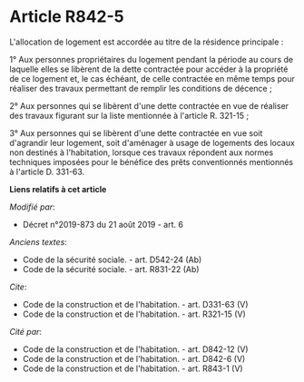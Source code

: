 # Article R842-5

L'allocation de logement est accordée au titre de la résidence principale : 

1° Aux personnes propriétaires du logement pendant la période au cours de laquelle elles se libèrent de la dette contractée
pour accéder à la propriété de ce logement et, le cas échéant, de celle contractée en même temps pour réaliser des travaux
permettant de remplir les conditions de décence ; 

2° Aux personnes qui se libèrent d'une dette contractée en vue de réaliser des travaux figurant sur la liste mentionnée à
l'article R. 321-15 ; 

3° Aux personnes qui se libèrent d'une dette contractée en vue soit d'agrandir leur logement, soit d'aménager à usage de
logements des locaux non destinés à l'habitation, lorsque ces travaux répondent aux normes techniques imposées pour le
bénéfice des prêts conventionnés mentionnés à l'article D. 331-63.

**Liens relatifs à cet article**

_Modifié par_:

  - Décret n°2019-873 du 21 août 2019 - art. 6

_Anciens textes_:

  - Code de la sécurité sociale. - art. D542-24 (Ab)
  - Code de la sécurité sociale. - art. R831-22 (Ab)

_Cite_:

  - Code de la construction et de l'habitation. - art. D331-63 (V)
  - Code de la construction et de l'habitation. - art. R321-15 (V)

_Cité par_:

  - Code de la construction et de l'habitation. - art. D842-12 (V)
  - Code de la construction et de l'habitation. - art. D842-6 (V)
  - Code de la construction et de l'habitation. - art. R843-1 (V)

